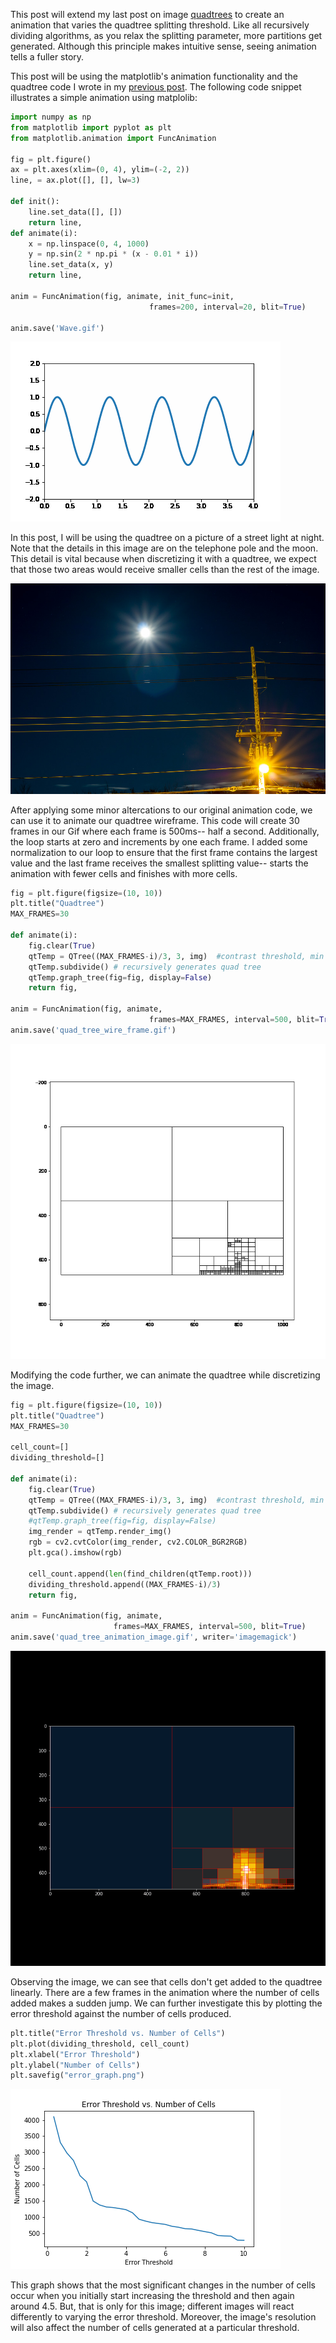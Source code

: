 This post will extend my last post on image [quadtrees](https://jrtechs.net/photography/segmenting-images-with-quadtrees) to create an animation that varies the quadtree splitting threshold.
Like all recursively dividing algorithms, as you relax the splitting parameter, more partitions get generated.
Although this principle makes intuitive sense, seeing animation tells a fuller story.

This post will be using the matplotlib's animation functionality and the quadtree code I wrote in my [previous post](https://jrtechs.net/photography/segmenting-images-with-quadtrees). The following code snippet illustrates a simple animation using matplolib:

```python
import numpy as np
from matplotlib import pyplot as plt
from matplotlib.animation import FuncAnimation

fig = plt.figure()
ax = plt.axes(xlim=(0, 4), ylim=(-2, 2))
line, = ax.plot([], [], lw=3)

def init():
    line.set_data([], [])
    return line,
def animate(i):
    x = np.linspace(0, 4, 1000)
    y = np.sin(2 * np.pi * (x - 0.01 * i))
    line.set_data(x, y)
    return line,

anim = FuncAnimation(fig, animate, init_func=init,
                               frames=200, interval=20, blit=True)

anim.save('Wave.gif')
```

![Simple Animation](media/quad-tree/Wave2.gif)


In this post, I will be using the quadtree on a picture of a street light at night. 
Note that the details in this image are on the telephone pole and the moon.
This detail is vital because when discretizing it with a quadtree, we expect that those two areas would receive smaller cells than the rest of the image.

![Sample Image](media/quad-tree/night2.jpg)


After applying some minor altercations to our original animation code, we can use it to animate our quadtree wireframe. This code will create 30 frames in our Gif where each frame is 500ms-- half a second.
Additionally, the loop starts at zero and increments by one each frame. I added some normalization to our loop to ensure that the first frame contains the largest value and the last frame receives the smallest splitting value-- starts the animation with fewer cells and finishes with more cells.

```python
fig = plt.figure(figsize=(10, 10))
plt.title("Quadtree")
MAX_FRAMES=30

def animate(i):
    fig.clear(True)
    qtTemp = QTree((MAX_FRAMES-i)/3, 3, img)  #contrast threshold, min cell size, img
    qtTemp.subdivide() # recursively generates quad tree
    qtTemp.graph_tree(fig=fig, display=False)
    return fig,

anim = FuncAnimation(fig, animate,
                               frames=MAX_FRAMES, interval=500, blit=True)
anim.save('quad_tree_wire_frame.gif')
```

![Wire Frame Animation](media/quad-tree/quad_tree_wire_frame.gif)

Modifying the code further, we can animate the quadtree while discretizing the image.


```python
fig = plt.figure(figsize=(10, 10))
plt.title("Quadtree")
MAX_FRAMES=30

cell_count=[]
dividing_threshold=[]

def animate(i):
    fig.clear(True)
    qtTemp = QTree((MAX_FRAMES-i)/3, 3, img)  #contrast threshold, min cell size, img
    qtTemp.subdivide() # recursively generates quad tree
    #qtTemp.graph_tree(fig=fig, display=False)
    img_render = qtTemp.render_img()
    rgb = cv2.cvtColor(img_render, cv2.COLOR_BGR2RGB)
    plt.gca().imshow(rgb)
    
    cell_count.append(len(find_children(qtTemp.root)))
    dividing_threshold.append((MAX_FRAMES-i)/3)
    return fig,

anim = FuncAnimation(fig, animate,
                       frames=MAX_FRAMES, interval=500, blit=True)
anim.save('quad_tree_animation_image.gif', writer='imagemagick')
```

![Quad Tree Animation](media/quad-tree/quad_tree_animation.gif)

Observing the image, we can see that cells don't get added to the quadtree linearly. There are a few frames in the animation where the number of cells added makes a sudden jump.
We can further investigate this by plotting the error threshold against the number of cells produced.

```python
plt.title("Error Threshold vs. Number of Cells")
plt.plot(dividing_threshold, cell_count)
plt.xlabel("Error Threshold")
plt.ylabel("Number of Cells")
plt.savefig("error_graph.png")
```

![Error Graph](media/quad-tree/error_graph.png)

This graph shows that the most significant changes in the number of cells occur when you initially start increasing the threshold and then again around 4.5.
But, that is only for this image; different images will react differently to varying the error threshold. Moreover, the image's resolution will also affect the number of cells generated at a particular threshold. 